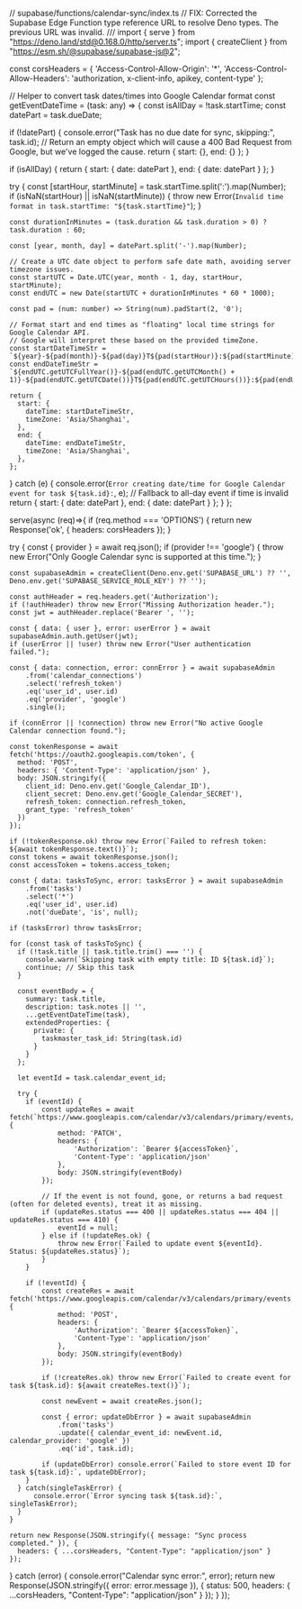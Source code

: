 // supabase/functions/calendar-sync/index.ts
// FIX: Corrected the Supabase Edge Function type reference URL to resolve Deno types. The previous URL was invalid.
/// <reference types="https://esm.sh/@supabase/functions-js@2/src/edge-runtime.d.ts" />
import { serve } from "https://deno.land/std@0.168.0/http/server.ts";
import { createClient } from "https://esm.sh/@supabase/supabase-js@2";

const corsHeaders = {
  'Access-Control-Allow-Origin': '*',
  'Access-Control-Allow-Headers': 'authorization, x-client-info, apikey, content-type'
};

// Helper to convert task dates/times into Google Calendar format
const getEventDateTime = (task: any) => {
  const isAllDay = !task.startTime;
  const datePart = task.dueDate;

  if (!datePart) {
    console.error("Task has no due date for sync, skipping:", task.id);
    // Return an empty object which will cause a 400 Bad Request from Google, but we've logged the cause.
    return { start: {}, end: {} };
  }

  if (isAllDay) {
    return {
      start: { date: datePart },
      end: { date: datePart }
    };
  }

  try {
    const [startHour, startMinute] = task.startTime.split(':').map(Number);
    if (isNaN(startHour) || isNaN(startMinute)) {
        throw new Error(`Invalid time format in task.startTime: "${task.startTime}"`);
    }

    const durationInMinutes = (task.duration && task.duration > 0) ? task.duration : 60;

    const [year, month, day] = datePart.split('-').map(Number);

    // Create a UTC date object to perform safe date math, avoiding server timezone issues.
    const startUTC = Date.UTC(year, month - 1, day, startHour, startMinute);
    const endUTC = new Date(startUTC + durationInMinutes * 60 * 1000);
    
    const pad = (num: number) => String(num).padStart(2, '0');

    // Format start and end times as "floating" local time strings for Google Calendar API.
    // Google will interpret these based on the provided timeZone.
    const startDateTimeStr = `${year}-${pad(month)}-${pad(day)}T${pad(startHour)}:${pad(startMinute)}:00`;
    const endDateTimeStr = `${endUTC.getUTCFullYear()}-${pad(endUTC.getUTCMonth() + 1)}-${pad(endUTC.getUTCDate())}T${pad(endUTC.getUTCHours())}:${pad(endUTC.getUTCMinutes())}:00`;

    return {
      start: {
        dateTime: startDateTimeStr,
        timeZone: 'Asia/Shanghai',
      },
      end: {
        dateTime: endDateTimeStr,
        timeZone: 'Asia/Shanghai',
      },
    };
  } catch (e) {
    console.error(`Error creating date/time for Google Calendar event for task ${task.id}:`, e);
    // Fallback to all-day event if time is invalid
    return {
      start: { date: datePart },
      end: { date: datePart }
    };
  }
};


serve(async (req)=>{
  if (req.method === 'OPTIONS') {
    return new Response('ok', {
      headers: corsHeaders
    });
  }

  try {
    const { provider } = await req.json();
    if (provider !== 'google') {
      throw new Error("Only Google Calendar sync is supported at this time.");
    }

    const supabaseAdmin = createClient(Deno.env.get('SUPABASE_URL') ?? '', Deno.env.get('SUPABASE_SERVICE_ROLE_KEY') ?? '');
    
    const authHeader = req.headers.get('Authorization');
    if (!authHeader) throw new Error("Missing Authorization header.");
    const jwt = authHeader.replace('Bearer ', '');

    const { data: { user }, error: userError } = await supabaseAdmin.auth.getUser(jwt);
    if (userError || !user) throw new Error("User authentication failed.");
    
    const { data: connection, error: connError } = await supabaseAdmin
        .from('calendar_connections')
        .select('refresh_token')
        .eq('user_id', user.id)
        .eq('provider', 'google')
        .single();

    if (connError || !connection) throw new Error("No active Google Calendar connection found.");
    
    const tokenResponse = await fetch('https://oauth2.googleapis.com/token', {
      method: 'POST',
      headers: { 'Content-Type': 'application/json' },
      body: JSON.stringify({
        client_id: Deno.env.get('Google_Calendar_ID'),
        client_secret: Deno.env.get('Google_Calendar_SECRET'),
        refresh_token: connection.refresh_token,
        grant_type: 'refresh_token'
      })
    });

    if (!tokenResponse.ok) throw new Error(`Failed to refresh token: ${await tokenResponse.text()}`);
    const tokens = await tokenResponse.json();
    const accessToken = tokens.access_token;
    
    const { data: tasksToSync, error: tasksError } = await supabaseAdmin
        .from('tasks')
        .select('*')
        .eq('user_id', user.id)
        .not('dueDate', 'is', null);

    if (tasksError) throw tasksError;
    
    for (const task of tasksToSync) {
      if (!task.title || task.title.trim() === '') {
        console.warn(`Skipping task with empty title: ID ${task.id}`);
        continue; // Skip this task
      }

      const eventBody = {
        summary: task.title,
        description: task.notes || '',
        ...getEventDateTime(task),
        extendedProperties: {
          private: {
            taskmaster_task_id: String(task.id)
          }
        }
      };

      let eventId = task.calendar_event_id;
      
      try {
        if (eventId) {
            const updateRes = await fetch(`https://www.googleapis.com/calendar/v3/calendars/primary/events/${eventId}`, {
                method: 'PATCH',
                headers: {
                    'Authorization': `Bearer ${accessToken}`,
                    'Content-Type': 'application/json'
                },
                body: JSON.stringify(eventBody)
            });

            // If the event is not found, gone, or returns a bad request (often for deleted events), treat it as missing.
            if (updateRes.status === 400 || updateRes.status === 404 || updateRes.status === 410) {
                eventId = null; 
            } else if (!updateRes.ok) {
                throw new Error(`Failed to update event ${eventId}. Status: ${updateRes.status}`);
            }
        }

        if (!eventId) {
            const createRes = await fetch('https://www.googleapis.com/calendar/v3/calendars/primary/events', {
                method: 'POST',
                headers: {
                    'Authorization': `Bearer ${accessToken}`,
                    'Content-Type': 'application/json'
                },
                body: JSON.stringify(eventBody)
            });

            if (!createRes.ok) throw new Error(`Failed to create event for task ${task.id}: ${await createRes.text()}`);
            
            const newEvent = await createRes.json();
            
            const { error: updateDbError } = await supabaseAdmin
                .from('tasks')
                .update({ calendar_event_id: newEvent.id, calendar_provider: 'google' })
                .eq('id', task.id);
                
            if (updateDbError) console.error(`Failed to store event ID for task ${task.id}:`, updateDbError);
        }
      } catch(singleTaskError) {
          console.error(`Error syncing task ${task.id}:`, singleTaskError);
      }
    }
    
    return new Response(JSON.stringify({ message: "Sync process completed." }), {
      headers: { ...corsHeaders, "Content-Type": "application/json" }
    });

  } catch (error) {
    console.error("Calendar sync error:", error);
    return new Response(JSON.stringify({ error: error.message }), {
      status: 500,
      headers: { ...corsHeaders, "Content-Type": "application/json" }
    });
  }
});